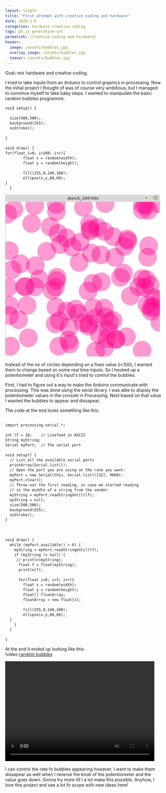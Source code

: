 ```yaml
---
layout: single
title: "First attempt with creative coding and hardware"
date: 2020-1-6
categories: hardware creative-coding
tags: p5.js generative-art
permalink: /creative-coding-and-hardware/
header:
  image: /assets/bubbles.jpg
  overlay_image: /assets/bubbles.jpg 
  teaser: /assets/bubbles.jpg
---
```




Goal: mix hardware and creative coding.

I tried to take inputs from an Arduino to control graphics in processing.  Now the initial project I thought of was of course very ambitious, but I managed to convince myself to take baby steps. I wanted to manipulate the basic random bubbles programme.

```
void setup() {
  
  size(500,500);
  background(255);
  noStroke();
  
}

void draw() {
for(float i=0; i<100; i++){
        float x = random(width);
        float y = random(height);

        fill(255,0,140,100);
        ellipse(x,y,60,60);
}
  }
```
![Random-bubbles](/assets/bubbles.jpg)

Instead of the no of circles depending on a fixes value (i<100), I wanted them to change based on some real time inputs. So I hooked up a potentiometer and using it's input's tried to  control the bubbles.

First, I had to figure out a way to make the Arduino communicate with processing. This was done using the serial library. I was able to display the potentiometer values in the console in Processing. Next based on that value I wanted the bubbles to appear and dissapear.

The code at the end looks something like this:

```
  
import processing.serial.*;

int lf = 10;    // Linefeed in ASCII
String myString;
Serial myPort;  // The serial port

void setup() {
  // List all the available serial ports
  printArray(Serial.list());
  // Open the port you are using at the rate you want:
  myPort = new Serial(this, Serial.list()[32], 9600);
  myPort.clear();
  // Throw out the first reading, in case we started reading 
  // in the middle of a string from the sender.
  myString = myPort.readStringUntil(lf);
  myString = null;
  size(500,500);
  background(255);
  noStroke();
}



void draw() {
  while (myPort.available() > 0) {
    myString = myPort.readStringUntil(lf);
    if (myString != null) {
     // println(myString);
      float f = float(myString);
      println(f); 
      
      for(float i=0; i<f; i++){
        float x = random(width);
        float y = random(height);
        float[] floatArray;
        floatArray = new float[x];

        fill(255,0,140,100);
        ellipse(x,y,60,60);
  }
    }
  }
  
}
```
At the end it ended up looking like this:<br>
!video [random bubbles](/assets/bubbles.mp4)

<video width="480" height="320" controls="controls">
  <source src="/assets/bubbles.mp4" type="video/mp4">
</video>

I can control the rate fo bubbles appearing however, I want to make them dissapear as well when I reverse the knob of the potentiometer and the value goes down. Gonna try more till I a lot make this possible. Anyhow, I love this project and see a lot fo scope with new ideas here!
